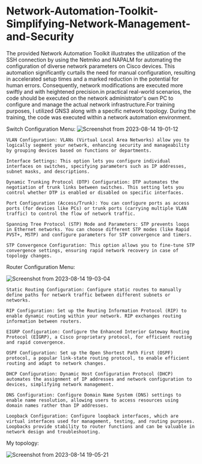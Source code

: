 # Network-Automation-Toolkit-Simplifying-Network-Management-and-Security
The provided Network Automation Toolkit illustrates the utilization of the SSH connection by using the Netmiko and NAPALM  for automating the configuration of diverse network parameters on Cisco devices. This automation  significantly curtails the need for manual configuration, resulting in accelerated setup times and a marked reduction in the potential for human errors. Consequently, network modifications are executed more swiftly and with heightened precision.in practical real-world scenarios, the code should be executed on the network administrator's own PC to configure and manage the actual network infrastructure.For training purposes, I utilized GNS3 along with a specific network topology. During the training, the code was executed within a network automation environment.

Switch Configuration Menu:
![Screenshot from 2023-08-14 19-01-12](https://github.com/safouat/Network-Automation-Toolkit/assets/120058233/9e188316-85b8-4237-8063-6e10938f4edd)



    VLAN Configuration: VLANs (Virtual Local Area Networks) allow you to logically segment your network, enhancing security and manageability by grouping devices based on functions or departments.

    Interface Settings: This option lets you configure individual interfaces on switches, specifying parameters such as IP addresses, subnet masks, and descriptions.

    Dynamic Trunking Protocol (DTP) Configuration: DTP automates the negotiation of trunk links between switches. This setting lets you control whether DTP is enabled or disabled on specific interfaces.

    Port Configuration (Access/Trunk): You can configure ports as access ports (for devices like PCs) or trunk ports (carrying multiple VLAN traffic) to control the flow of network traffic.

    Spanning Tree Protocol (STP) Mode and Parameters: STP prevents loops in Ethernet networks. You can choose different STP modes (like Rapid PVST+, MSTP) and configure parameters for STP convergence and timers.

    STP Convergence Configuration: This option allows you to fine-tune STP convergence settings, ensuring rapid network recovery in case of topology changes.

Router Configuration Menu:

![Screenshot from 2023-08-14 19-03-04](https://github.com/safouat/Network-Automation-Toolkit/assets/120058233/e77f4851-f4a5-4997-be15-e084de4fe743)

    Static Routing Configuration: Configure static routes to manually define paths for network traffic between different subnets or networks.

    RIP Configuration: Set up the Routing Information Protocol (RIP) to enable dynamic routing within your network. RIP exchanges routing information between routers.

    EIGRP Configuration: Configure the Enhanced Interior Gateway Routing Protocol (EIGRP), a Cisco proprietary protocol, for efficient routing and rapid convergence.

    OSPF Configuration: Set up the Open Shortest Path First (OSPF) protocol, a popular link-state routing protocol, to enable efficient routing and adapt to network changes.

    DHCP Configuration: Dynamic Host Configuration Protocol (DHCP) automates the assignment of IP addresses and network configuration to devices, simplifying network management.

    DNS Configuration: Configure Domain Name System (DNS) settings to enable name resolution, allowing users to access resources using domain names rather than IP addresses.

    Loopback Configuration: Configure loopback interfaces, which are virtual interfaces used for management, testing, and routing purposes. Loopbacks provide stability to router functions and can be valuable in network design and troubleshooting.




My topology:

![Screenshot from 2023-08-14 19-05-21](https://github.com/safouat/Network-Automation-Toolkit/assets/120058233/32874f3c-6875-40ce-ae6b-303a260efc1b)


